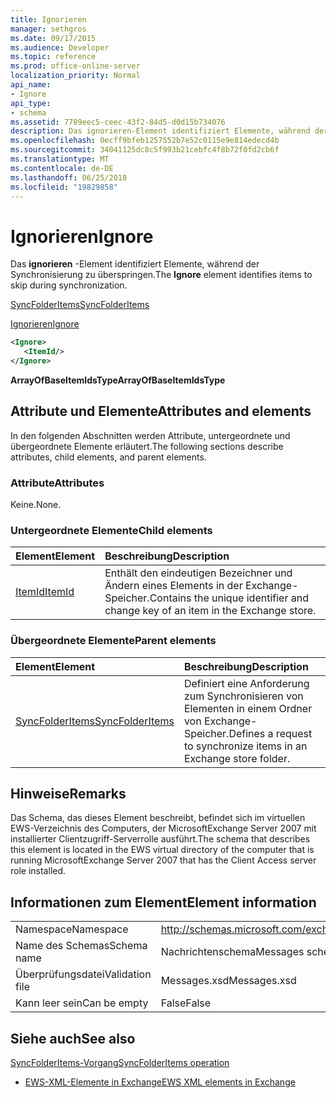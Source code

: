 ```yaml
---
title: Ignorieren
manager: sethgros
ms.date: 09/17/2015
ms.audience: Developer
ms.topic: reference
ms.prod: office-online-server
localization_priority: Normal
api_name:
- Ignore
api_type:
- schema
ms.assetid: 7789eec5-ceec-43f2-84d5-d0d15b734076
description: Das ignorieren-Element identifiziert Elemente, während der Synchronisierung zu überspringen.
ms.openlocfilehash: 0ecff9bfeb1257552b7e52c0115e9e814edecd4b
ms.sourcegitcommit: 34041125dc8c5f993b21cebfc4f8b72f0fd2cb6f
ms.translationtype: MT
ms.contentlocale: de-DE
ms.lasthandoff: 06/25/2018
ms.locfileid: "19829858"
---
```

# <a name="ignore"></a><span data-ttu-id="bbec6-103">Ignorieren</span><span class="sxs-lookup"><span data-stu-id="bbec6-103">Ignore</span></span>

<span data-ttu-id="bbec6-104">Das **ignorieren** -Element identifiziert Elemente, während der Synchronisierung zu überspringen.</span><span class="sxs-lookup"><span data-stu-id="bbec6-104">The **Ignore** element identifies items to skip during synchronization.</span></span> 
  
[<span data-ttu-id="bbec6-105">SyncFolderItems</span><span class="sxs-lookup"><span data-stu-id="bbec6-105">SyncFolderItems</span></span>](syncfolderitems.md)
  
[<span data-ttu-id="bbec6-106">Ignorieren</span><span class="sxs-lookup"><span data-stu-id="bbec6-106">Ignore</span></span>](ignore.md)
  
```xml
<Ignore>
   <ItemId/>
</Ignore>
```

 <span data-ttu-id="bbec6-107">**ArrayOfBaseItemIdsType**</span><span class="sxs-lookup"><span data-stu-id="bbec6-107">**ArrayOfBaseItemIdsType**</span></span>
## <a name="attributes-and-elements"></a><span data-ttu-id="bbec6-108">Attribute und Elemente</span><span class="sxs-lookup"><span data-stu-id="bbec6-108">Attributes and elements</span></span>

<span data-ttu-id="bbec6-109">In den folgenden Abschnitten werden Attribute, untergeordnete und übergeordnete Elemente erläutert.</span><span class="sxs-lookup"><span data-stu-id="bbec6-109">The following sections describe attributes, child elements, and parent elements.</span></span>
  
### <a name="attributes"></a><span data-ttu-id="bbec6-110">Attribute</span><span class="sxs-lookup"><span data-stu-id="bbec6-110">Attributes</span></span>

<span data-ttu-id="bbec6-111">Keine.</span><span class="sxs-lookup"><span data-stu-id="bbec6-111">None.</span></span>
  
### <a name="child-elements"></a><span data-ttu-id="bbec6-112">Untergeordnete Elemente</span><span class="sxs-lookup"><span data-stu-id="bbec6-112">Child elements</span></span>

|<span data-ttu-id="bbec6-113">**Element**</span><span class="sxs-lookup"><span data-stu-id="bbec6-113">**Element**</span></span>|<span data-ttu-id="bbec6-114">**Beschreibung**</span><span class="sxs-lookup"><span data-stu-id="bbec6-114">**Description**</span></span>|
|:-----|:-----|
|[<span data-ttu-id="bbec6-115">ItemId</span><span class="sxs-lookup"><span data-stu-id="bbec6-115">ItemId</span></span>](itemid.md) <br/> |<span data-ttu-id="bbec6-116">Enthält den eindeutigen Bezeichner und Ändern eines Elements in der Exchange-Speicher.</span><span class="sxs-lookup"><span data-stu-id="bbec6-116">Contains the unique identifier and change key of an item in the Exchange store.</span></span>  <br/> |
   
### <a name="parent-elements"></a><span data-ttu-id="bbec6-117">Übergeordnete Elemente</span><span class="sxs-lookup"><span data-stu-id="bbec6-117">Parent elements</span></span>

|<span data-ttu-id="bbec6-118">**Element**</span><span class="sxs-lookup"><span data-stu-id="bbec6-118">**Element**</span></span>|<span data-ttu-id="bbec6-119">**Beschreibung**</span><span class="sxs-lookup"><span data-stu-id="bbec6-119">**Description**</span></span>|
|:-----|:-----|
|[<span data-ttu-id="bbec6-120">SyncFolderItems</span><span class="sxs-lookup"><span data-stu-id="bbec6-120">SyncFolderItems</span></span>](syncfolderitems.md) <br/> |<span data-ttu-id="bbec6-121">Definiert eine Anforderung zum Synchronisieren von Elementen in einem Ordner von Exchange-Speicher.</span><span class="sxs-lookup"><span data-stu-id="bbec6-121">Defines a request to synchronize items in an Exchange store folder.</span></span>  <br/> |
   
## <a name="remarks"></a><span data-ttu-id="bbec6-122">Hinweise</span><span class="sxs-lookup"><span data-stu-id="bbec6-122">Remarks</span></span>

<span data-ttu-id="bbec6-123">Das Schema, das dieses Element beschreibt, befindet sich im virtuellen EWS-Verzeichnis des Computers, der MicrosoftExchange Server 2007 mit installierter Clientzugriff-Serverrolle ausführt.</span><span class="sxs-lookup"><span data-stu-id="bbec6-123">The schema that describes this element is located in the EWS virtual directory of the computer that is running MicrosoftExchange Server 2007 that has the Client Access server role installed.</span></span>
  
## <a name="element-information"></a><span data-ttu-id="bbec6-124">Informationen zum Element</span><span class="sxs-lookup"><span data-stu-id="bbec6-124">Element information</span></span>

|||
|:-----|:-----|
|<span data-ttu-id="bbec6-125">Namespace</span><span class="sxs-lookup"><span data-stu-id="bbec6-125">Namespace</span></span>  <br/> |http://schemas.microsoft.com/exchange/services/2006/messages  <br/> |
|<span data-ttu-id="bbec6-126">Name des Schemas</span><span class="sxs-lookup"><span data-stu-id="bbec6-126">Schema name</span></span>  <br/> |<span data-ttu-id="bbec6-127">Nachrichtenschema</span><span class="sxs-lookup"><span data-stu-id="bbec6-127">Messages schema</span></span>  <br/> |
|<span data-ttu-id="bbec6-128">Überprüfungsdatei</span><span class="sxs-lookup"><span data-stu-id="bbec6-128">Validation file</span></span>  <br/> |<span data-ttu-id="bbec6-129">Messages.xsd</span><span class="sxs-lookup"><span data-stu-id="bbec6-129">Messages.xsd</span></span>  <br/> |
|<span data-ttu-id="bbec6-130">Kann leer sein</span><span class="sxs-lookup"><span data-stu-id="bbec6-130">Can be empty</span></span>  <br/> |<span data-ttu-id="bbec6-131">False</span><span class="sxs-lookup"><span data-stu-id="bbec6-131">False</span></span>  <br/> |
   
## <a name="see-also"></a><span data-ttu-id="bbec6-132">Siehe auch</span><span class="sxs-lookup"><span data-stu-id="bbec6-132">See also</span></span>



[<span data-ttu-id="bbec6-133">SyncFolderItems-Vorgang</span><span class="sxs-lookup"><span data-stu-id="bbec6-133">SyncFolderItems operation</span></span>](syncfolderitems-operation.md)


- [<span data-ttu-id="bbec6-134">EWS-XML-Elemente in Exchange</span><span class="sxs-lookup"><span data-stu-id="bbec6-134">EWS XML elements in Exchange</span></span>](ews-xml-elements-in-exchange.md)

